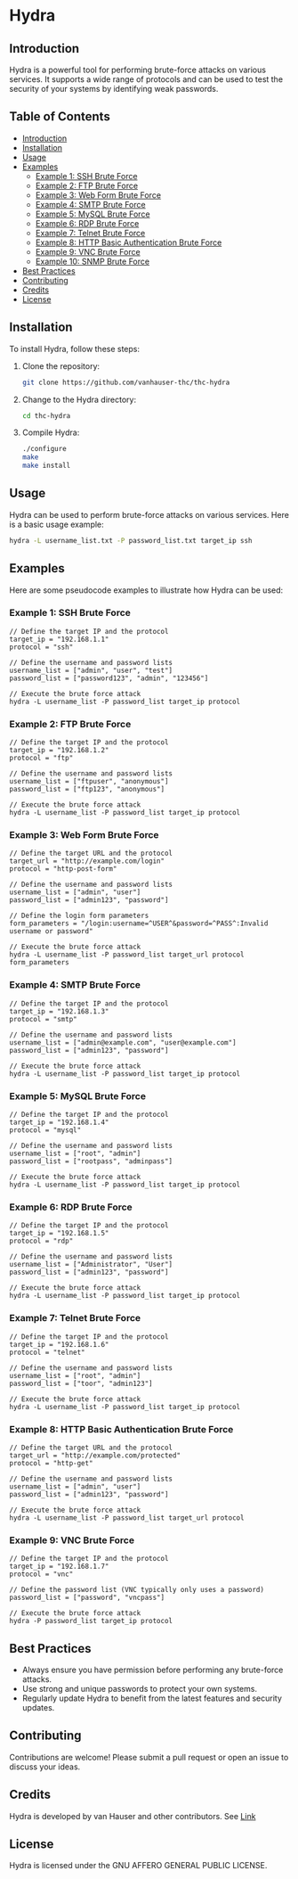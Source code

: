 
# Hydra

## Introduction
Hydra is a powerful tool for performing brute-force attacks on various services. It supports a wide range of protocols and can be used to test the security of your systems by identifying weak passwords.
## Table of Contents
- [Introduction](#introduction)
- [Installation](#installation)
- [Usage](#usage)
- [Examples](#examples)
  - [Example 1: SSH Brute Force](#example-1-ssh-brute-force)
  - [Example 2: FTP Brute Force](#example-2-ftp-brute-force)
  - [Example 3: Web Form Brute Force](#example-3-web-form-brute-force)
  - [Example 4: SMTP Brute Force](#example-4-smtp-brute-force)
  - [Example 5: MySQL Brute Force](#example-5-mysql-brute-force)
  - [Example 6: RDP Brute Force](#example-6-rdp-brute-force)
  - [Example 7: Telnet Brute Force](#example-7-telnet-brute-force)
  - [Example 8: HTTP Basic Authentication Brute Force](#example-8-http-basic-authentication-brute-force)
  - [Example 9: VNC Brute Force](#example-9-vnc-brute-force)
  - [Example 10: SNMP Brute Force](#example-10-snmp-brute-force)
- [Best Practices](#best-practices)
- [Contributing](#contributing)
- [Credits](#credits)
- [License](#license)


## Installation
To install Hydra, follow these steps:

1. Clone the repository:
    ```sh
    git clone https://github.com/vanhauser-thc/thc-hydra
    ```
2. Change to the Hydra directory:
    ```sh
    cd thc-hydra
    ```
3. Compile Hydra:
    ```sh
    ./configure
    make
    make install
    ```

## Usage
Hydra can be used to perform brute-force attacks on various services. Here is a basic usage example:

```sh
hydra -L username_list.txt -P password_list.txt target_ip ssh
```

## Examples
Here are some pseudocode examples to illustrate how Hydra can be used:

### Example 1: SSH Brute Force
```pseudo
// Define the target IP and the protocol
target_ip = "192.168.1.1"
protocol = "ssh"

// Define the username and password lists
username_list = ["admin", "user", "test"]
password_list = ["password123", "admin", "123456"]

// Execute the brute force attack
hydra -L username_list -P password_list target_ip protocol
```

### Example 2: FTP Brute Force
```pseudo
// Define the target IP and the protocol
target_ip = "192.168.1.2"
protocol = "ftp"

// Define the username and password lists
username_list = ["ftpuser", "anonymous"]
password_list = ["ftp123", "anonymous"]

// Execute the brute force attack
hydra -L username_list -P password_list target_ip protocol
```

### Example 3: Web Form Brute Force
```pseudo
// Define the target URL and the protocol
target_url = "http://example.com/login"
protocol = "http-post-form"

// Define the username and password lists
username_list = ["admin", "user"]
password_list = ["admin123", "password"]

// Define the login form parameters
form_parameters = "/login:username=^USER^&password=^PASS^:Invalid username or password"

// Execute the brute force attack
hydra -L username_list -P password_list target_url protocol form_parameters
```

### Example 4: SMTP Brute Force
```
// Define the target IP and the protocol
target_ip = "192.168.1.3"
protocol = "smtp"

// Define the username and password lists
username_list = ["admin@example.com", "user@example.com"]
password_list = ["admin123", "password"]

// Execute the brute force attack
hydra -L username_list -P password_list target_ip protocol
```
### Example 5: MySQL Brute Force
```
// Define the target IP and the protocol
target_ip = "192.168.1.4"
protocol = "mysql"

// Define the username and password lists
username_list = ["root", "admin"]
password_list = ["rootpass", "adminpass"]

// Execute the brute force attack
hydra -L username_list -P password_list target_ip protocol
```
### Example 6: RDP Brute Force
```
// Define the target IP and the protocol
target_ip = "192.168.1.5"
protocol = "rdp"

// Define the username and password lists
username_list = ["Administrator", "User"]
password_list = ["admin123", "password"]

// Execute the brute force attack
hydra -L username_list -P password_list target_ip protocol
```
### Example 7: Telnet Brute Force
```
// Define the target IP and the protocol
target_ip = "192.168.1.6"
protocol = "telnet"

// Define the username and password lists
username_list = ["root", "admin"]
password_list = ["toor", "admin123"]

// Execute the brute force attack
hydra -L username_list -P password_list target_ip protocol
```
### Example 8: HTTP Basic Authentication Brute Force
```
// Define the target URL and the protocol
target_url = "http://example.com/protected"
protocol = "http-get"

// Define the username and password lists
username_list = ["admin", "user"]
password_list = ["admin123", "password"]

// Execute the brute force attack
hydra -L username_list -P password_list target_url protocol
```
### Example 9: VNC Brute Force
```
// Define the target IP and the protocol
target_ip = "192.168.1.7"
protocol = "vnc"

// Define the password list (VNC typically only uses a password)
password_list = ["password", "vncpass"]

// Execute the brute force attack
hydra -P password_list target_ip protocol
```


## Best Practices
- Always ensure you have permission before performing any brute-force attacks.
- Use strong and unique passwords to protect your own systems.
- Regularly update Hydra to benefit from the latest features and security updates.

## Contributing
Contributions are welcome! Please submit a pull request or open an issue to discuss your ideas.

## Credits
Hydra is developed by van Hauser and other contributors. See [Link](https://github.com/vanhauser-thc/thc-hydra)

## License
Hydra is licensed under the GNU AFFERO GENERAL PUBLIC LICENSE.
